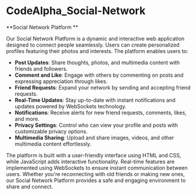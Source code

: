 # CodeAlpha_Social-Network
**Social Network Platform **

Our Social Network Platform is a dynamic and interactive web application designed to connect people seamlessly. Users can create personalized profiles featuring their photos and interests. The platform enables users to:

- **Post Updates**: Share thoughts, photos, and multimedia content with friends and followers.
- **Comment and Like**: Engage with others by commenting on posts and expressing appreciation through likes.
- **Friend Requests**: Expand your network by sending and accepting friend requests.
- **Real-Time Updates**: Stay up-to-date with instant notifications and updates powered by WebSockets technology.
- **Notifications**: Receive alerts for new friend requests, comments, likes, and more.
- **Privacy Settings**: Control who can view your profile and posts with customizable privacy options.
- **Multimedia Sharing**: Upload and share images, videos, and other multimedia content effortlessly.

The platform is built with a user-friendly interface using HTML and CSS, while JavaScript adds interactive functionality. Real-time features are implemented using WebSockets to ensure instant communication between users. Whether you're reconnecting with old friends or making new ones, our Social Network Platform provides a safe and engaging environment to share and connect.
